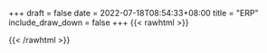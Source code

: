 
+++ 
draft = false
date = 2022-07-18T08:54:33+08:00
title = "ERP"
include_draw_down = false
+++
{{< rawhtml >}}
<script type="text/javascript">
    net_value = '1'
    data_x = []
    data_x_w = []
    data_net_value = []
    data_net_value_w = []
    data_draw_down = []
    data_draw_down_w = []
</script>
{{< /rawhtml >}}
